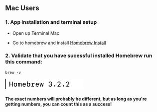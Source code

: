 ## Mac Users
### 1. App installation and terminal setup

* Open up Terminal Mac

* Go to homebrew and install [Homebrew Install](https://brew.sh/)

### 2. Validate that you have sucessful installed Homebrew run this command:
``` 
brew -v
```
![](assets/homebrew-validate.png)

#### The exact numbers will probably be different, but as long as you're getting numbers, you can count this as a success!

